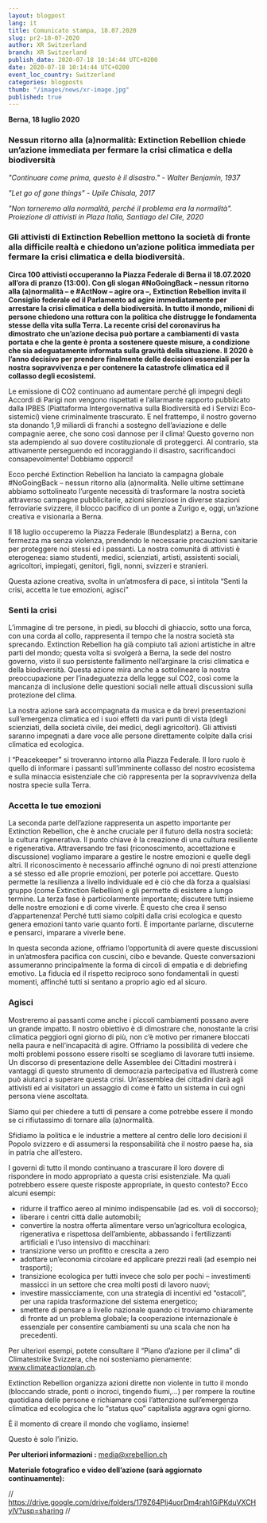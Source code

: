 ```yaml
---
layout: blogpost
lang: it
title: Comunicato stampa, 18.07.2020
slug: pr2-18-07-2020
author: XR Switzerland
branch: XR Switzerland
publish_date: 2020-07-18 10:14:44 UTC+0200
date: 2020-07-18 10:14:44 UTC+0200
event_loc_country: Switzerland
categories: blogposts
thumb: "/images/news/xr-image.jpg"
published: true
---
```

**Berna, 18 luglio 2020**

### Nessun ritorno alla (a)normalità: Extinction Rebellion chiede un’azione immediata per fermare la crisi climatica e della biodiversità

*"Continuare come prima, questo è il disastro." - Walter Benjamin, 1937*

*"Let go of gone things" - Upile Chisala, 2017*

*"Non torneremo alla normalità, perché il problema era la normalità". Proiezione di attivisti in Plaza Italia, Santiago del Cile, 2020*

### Gli attivisti di Extinction Rebellion mettono la società di fronte alla difficile realtà e chiedono un’azione politica immediata per fermare la crisi climatica e della biodiversità.

**Circa 100 attivisti occuperanno la Piazza Federale di Berna il 18.07.2020 all’ora di pranzo (13:00). Con gli slogan #NoGoingBack – nessun ritorno alla (a)normalità – e #ActNow – agire ora –, Extinction Rebellion invita il Consiglio federale ed il Parlamento ad agire immediatamente per arrestare la crisi climatica e della biodiversità. In tutto il mondo, milioni di persone chiedono una rottura con la politica che distrugge le fondamenta stesse della vita sulla Terra. La recente crisi del coronavirus ha dimostrato che un’azione decisa può portare a cambiamenti di vasta portata e che la gente è pronta a sostenere queste misure, a condizione che sia adeguatamente informata sulla gravità della situazione. Il 2020 è l’anno decisivo per prendere finalmente delle decisioni essenziali per la nostra sopravvivenza e per contenere la catastrofe climatica ed il collasso degli ecosistemi.**

Le emissione di CO2 continuano ad aumentare perché gli impegni degli Accordi di Parigi non vengono rispettati e l’allarmante rapporto pubblicato dalla IPBES (Piattaforma Intergovernativa sulla Biodiversità ed i Servizi Eco-sistemici) viene criminalmente trascurato. E nel frattempo, il nostro governo sta donando 1,9 miliardi di franchi a sostegno dell’aviazione e delle compagnie aeree, che sono così dannose per il clima! Questo governo non sta adempiendo al suo dovere costituzionale di proteggerci. Al contrario, sta attivamente perseguendo ed incoraggiando il disastro, sacrificandoci consapevolmente! Dobbiamo opporci!

Ecco perché Extinction Rebellion ha lanciato la campagna globale #NoGoingBack – nessun ritorno alla (a)normalità. Nelle ultime settimane abbiamo sottolineato l’urgente necessità di trasformare la nostra società attraverso campagne pubblicitarie, azioni silenziose in diverse stazioni ferroviarie svizzere, il blocco pacifico di un ponte a Zurigo e, oggi, un’azione creativa e visionaria a Berna.

Il 18 luglio occuperemo la Piazza Federale (Bundesplatz) a Berna, con fermezza ma senza violenza, prendendo le necessarie precauzioni sanitarie per proteggere noi stessi ed i passanti. La nostra comunità di attivisti è eterogenea: siamo studenti, medici, scienziati, artisti, assistenti sociali, agricoltori, impiegati, genitori, figli, nonni, svizzeri e stranieri.

Questa azione creativa, svolta in un’atmosfera di pace, si intitola “Senti la crisi, accetta le tue emozioni, agisci”

### Senti la crisi

L’immagine di tre persone, in piedi, su blocchi di ghiaccio, sotto una forca, con una corda al collo, rappresenta il tempo che la nostra società sta sprecando. Extinction Rebellion ha già compiuto tali azioni artistiche in altre parti del mondo; questa volta si svolgerà a Berna, la sede del nostro governo, visto il suo persistente fallimento nell’arginare la crisi climatica e della biodiversità. Questa azione mira anche a sottolineare la nostra preoccupazione per l’inadeguatezza della legge sul CO2, così come la mancanza di inclusione delle questioni sociali nelle attuali discussioni sulla protezione del clima.

La nostra azione sarà accompagnata da musica e da brevi presentazioni sull’emergenza climatica ed i suoi effetti da vari punti di vista (degli scienziati, della società civile, dei medici, degli agricoltori). Gli attivisti saranno impegnati a dare voce alle persone direttamente colpite dalla crisi climatica ed ecologica.

I “Peacekeeper” si troveranno intorno alla Piazza Federale. Il loro ruolo è quello di informare i passanti sull’imminente collasso del nostro ecosistema e sulla minaccia esistenziale che ciò rappresenta per la sopravvivenza della nostra specie sulla Terra.

### Accetta le tue emozioni

La seconda parte dell’azione rappresenta un aspetto importante per Extinction Rebellion, che è anche cruciale per il futuro della nostra società: la cultura rigenerativa. Il punto chiave è la creazione di una cultura resiliente e rigenerativa. Attraversando tre fasi (riconoscimento, accettazione e discussione) vogliamo imparare a gestire le nostre emozioni e quelle degli altri. Il riconoscimento è necessario affinché ognuno di noi presti attenzione a sé stesso ed alle proprie emozioni, per poterle poi accettare. Questo permette la resilienza a livello individuale ed è ciò che dà forza a qualsiasi gruppo (come Extinction Rebellion) e gli permette di esistere a lungo termine. La terza fase è particolarmente importante; discutere tutti insieme delle nostre emozioni e di come viverle. È questo che crea il senso d’appartenenza! Perché tutti siamo colpiti dalla crisi ecologica e questo genera emozioni tanto varie quanto forti. È importante parlarne, discuterne e pensarci, imparare a viverle bene.

In questa seconda azione, offriamo l’opportunità di avere queste discussioni in un’atmosfera pacifica con cuscini, cibo e bevande. Queste conversazioni assumeranno principalmente la forma di circoli di empatia e di debriefing emotivo. La fiducia ed il rispetto reciproco sono fondamentali in questi momenti, affinché tutti si sentano a proprio agio ed al sicuro.

### Agisci

Mostreremo ai passanti come anche i piccoli cambiamenti possano avere un grande impatto. Il nostro obiettivo è di dimostrare che, nonostante la crisi climatica peggiori ogni giorno di più, non c’è motivo per rimanere bloccati nella paura e nell’incapacità di agire. Offriamo la possibilità di vedere che molti problemi possono essere risolti se scegliamo di lavorare tutti insieme. Un discorso di presentazione delle Assemblee dei Cittadini mostrerà i vantaggi di questo strumento di democrazia partecipativa ed illustrerà come può aiutarci a superare questa crisi. Un’assemblea dei cittadini darà agli attivisti ed ai visitatori un assaggio di come è fatto un sistema in cui ogni persona viene ascoltata.

Siamo qui per chiedere a tutti di pensare a come potrebbe essere il mondo se ci rifiutassimo di tornare alla (a)normalità.

Sfidiamo la politica e le industrie a mettere al centro delle loro decisioni il Popolo svizzero e di assumersi la responsabilità che il nostro paese ha, sia in patria che all’estero.

I governi di tutto il mondo continuano a trascurare il loro dovere di rispondere in modo appropriato a questa crisi esistenziale. Ma quali potrebbero essere queste risposte appropriate, in questo contesto? Ecco alcuni esempi:

* ridurre il traffico aereo al minimo indispensabile (ad es. voli di soccorso);
* liberare i centri città dalle automobili;
* convertire la nostra offerta alimentare verso un’agricoltura ecologica, rigenerativa e rispettosa dell’ambiente, abbassando i fertilizzanti artificiali e l’uso intensivo di macchinari:
* transizione verso un profitto e crescita a zero
* adottare un’economia circolare ed applicare prezzi reali (ad esempio nei trasporti);
* transizione ecologica per tutti invece che solo per pochi – investimenti massicci in un settore che crea molti posti di lavoro nuovi;
* investire massicciamente, con una strategia di incentivi ed “ostacoli”, per una rapida trasformazione del sistema energetico;
* smettere di pensare a livello nazionale quando ci troviamo chiaramente di fronte ad un problema globale; la cooperazione internazionale è essenziale per consentire cambiamenti su una scala che non ha precedenti.

Per ulteriori esempi, potete consultare il “Piano d’azione per il clima” di Climatestrike Svizzera, che noi sosteniamo pienamente: www.climateactionplan.ch.

Extinction Rebellion organizza azioni dirette non violente in tutto il mondo (bloccando strade, ponti o incroci, tingendo fiumi,…) per rompere la routine quotidiana delle persone e richiamare così l’attenzione sull’emergenza climatica ed ecologica che lo “status quo” capitalista aggrava ogni giorno.

È il momento di creare il mondo che vogliamo, insieme!

Questo è solo l’inizio.

**Per ulteriori informazioni :** media@xrebellion.ch

**Materiale fotografico e video dell’azione (sarà aggiornato continuamente):**

  // https://drive.google.com/drive/folders/179Z64Plj4uorDm4rah1GiPKduVXCHylV?usp=sharing //

